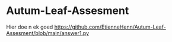 # Autum-Leaf-Assesment

Hier doe n ek goed
https://github.com/EtienneHenn/Autum-Leaf-Assesment/blob/main/answer1.py
